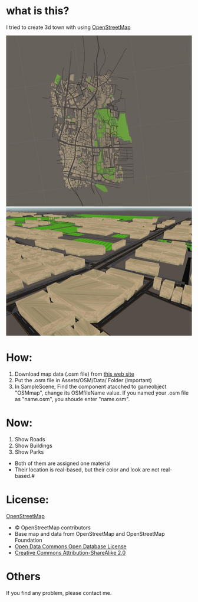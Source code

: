 # what is this?
I tried to create 3d town with using [OpenStreetMap](https://wiki.openstreetmap.org/wiki/Main_Page)

![one image](8F5308E0-978E-42EE-BF78-81F121E8EFD1_1_201_a.jpeg)
![another image](4E73427C-9B97-4AF6-87D6-A1392351DA3B.jpeg)


# How:
1. Download map data (.osm file) from [this web site](https://www.openstreetmap.org/)
2. Put the .osm file in Assets/OSM/Data/ Folder (important)
3. In SampleScene, Find the component <MapController> atacched to gameobject "OSMmap", change its OSMfileName value. If you named your .osm file as "name.osm", you shoude enter "name.osm". 



# Now:
1. Show Roads
2. Show Buildings
3. Show Parks

- Both of them are assigned one material
- Their location is real-based, but their color and look are not real-based.# 

# License: 
[OpenStreetMap](https://www.openstreetmap.org/copyright/)
- © OpenStreetMap contributors
- Base map and data from OpenStreetMap and OpenStreetMap Foundation
- [Open Data Commons Open Database License](https://opendatacommons.org/licenses/odbl/)
- [Creative Commons Attribution-ShareAlike 2.0](https://creativecommons.org/licenses/by-sa/2.0/)

# Others
If you find any problem, please contact me.
